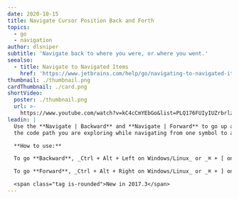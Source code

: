 ```yaml
---
date: 2020-10-15
title: Navigate Cursor Position Back and Forth
topics:
  - go
  - navigation
author: dlsniper
subtitle: 'Navigate back to where you were, or where you went.'
seealso:
  - title: Navigate to Navigated Items
    href: 'https://www.jetbrains.com/help/go/navigating-to-navigated-items.html'
thumbnail: ./thumbnail.png
cardThumbnail: ./card.png
shortVideo:
  poster: ./thumbnail.png
  url: >-
    https://www.youtube.com/watch?v=kC4cCmYEbGo&list=PLQ176FUIyIUZrbrlz4AY1V8VzBJKZyVlW&index=11
leadin: |
  Use the **Navigate | Backward** and **Navigate | Forward** to go up and down
  the code path you are exploring while navigating from one symbol to another. 

  **How to use:**

  To go **Backward**, _Ctrl + Alt + Left on Windows/Linux_ or _⌘ + [ on macOS_.

  To go **Forward**, _Ctrl + Alt + Right on Windows/Linux_ or _⌘ + ] on macOS_.

  <span class="tag is-rounded">New in 2017.3</span>
---
```


